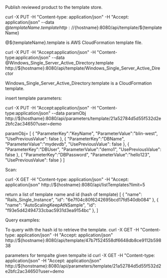 Publish reviewed product to the template store. 

curl -X PUT -H "Content-type: application/json" -H "Accept: application/json" --data @${templateName}.template http://${hostname}:8080/api/template/${templateName}

@${templateName}.template is AWS CloudFormation template file. 

curl -X PUT -H "Accept:application/json" -H "Content-type:application/json" --data @Windows_Single_Server_Active_Directory.template http://${hostname}:8080/api/template/Windows_Single_Server_Active_Director

Windows_Single_Server_Active_Directory.template is a CloudFormation template. 


insert template parameters:

curl -X PUT -H "Accept:application/json" -H "Content-type:application/json" --data paramObj http://${hosthame}:8080/api/parameters/template/21a52784d5d55f532d2e2bfc2ac34650?user=demo

paramObj= [
  {
    "ParameterKey":"KeyName",
    "ParameterValue":"blin-west",
    "UsePreviousValue": false
  },
  {
    "ParameterKey":"DBName",
    "ParameterValue":"mydevdb",
    "UsePreviousValue": false
   },
   {
    "ParameterKey":"DBUser",
    "ParameterValue":"demo1",
    "UsePreviousValue": false
    },
    {
     "ParameterKey":"DBPassword",
     "ParameterValue":"hello123",
     "UsePreviousValue": false
    }
]


Scan:

curl -X GET -H "Content-type: application/json" -H "Accept: application/json" http://${hostname}:8080/api/listTemplates?limit=5

return a list of template name and id (hash of template)
[
    {
        "name": "Rails_Single_Instance",
        "id": "6e7f04c80f6242695bcd17fd540db084"
    },
    {
        "name": "AutoScalingKeepAtNSample",
        "id": "f93e5d42494733cbac5931d3ea9154bc"
    },
]

Query examples:

To query with the hash id to retrieve the template.
curl -X GET -H "Content-type: application/json" -H "Accept: application/json" http://${hostname}:8080/api/template/47b7f524558df6648db8ce9112b59838 

parameters for tempalte given tempalte id
curl -X GET -H "Content-type: application/json" -H "Accept: application/json" http://${honstname}:8080/api/parameters/template/21a52784d5d55f532d2e2bfc2ac34650?user=demo

